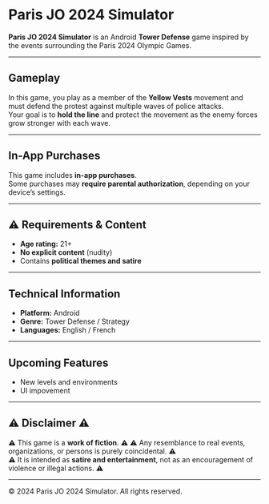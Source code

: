 #  Paris JO 2024 Simulator

**Paris JO 2024 Simulator** is an Android **Tower Defense** game inspired by the events surrounding the Paris 2024 Olympic Games.

---

##  Gameplay

In this game, you play as a member of the **Yellow Vests** movement and must defend the protest against multiple waves of police attacks.  
Your goal is to **hold the line** and protect the movement as the enemy forces grow stronger with each wave.

---

##  In-App Purchases

This game includes **in-app purchases**.  
Some purchases may **require parental authorization**, depending on your device’s settings.

---

## ⚠️ Requirements & Content

- **Age rating:** 21+  
- **No explicit content** (nudity)  
- Contains **political themes and satire**

---

##  Technical Information

- **Platform:** Android  
- **Genre:** Tower Defense / Strategy  
- **Languages:** English / French  

---

##  Upcoming Features

- New levels and environments  
- UI impovement
---

## ⚠️ Disclaimer ⚠️

⚠️ This game is a **work of fiction**. ⚠️
⚠️ Any resemblance to real events, organizations, or persons is purely coincidental. ⚠️  
⚠️ It is intended as **satire and entertainment**, not as an encouragement of violence or illegal actions. ⚠️

---

© 2024 Paris JO 2024 Simulator. All rights reserved.
